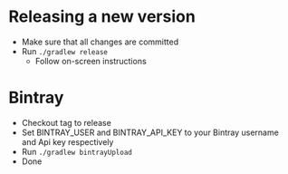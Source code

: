 # Releasing a new version
* Make sure that all changes are committed
* Run `./gradlew release`
    * Follow on-screen instructions
# Bintray
* Checkout tag to release
* Set BINTRAY_USER and BINTRAY_API_KEY to your Bintray username and Api key respectively
* Run `./gradlew bintrayUpload`
* Done
